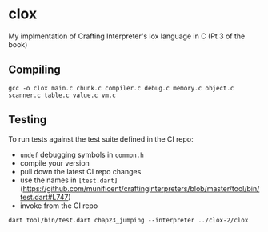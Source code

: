 # clox

My implmentation of Crafting Interpreter's lox language in C (Pt 3 of the book)

## Compiling
```
gcc -o clox main.c chunk.c compiler.c debug.c memory.c object.c scanner.c table.c value.c vm.c
```

## Testing

To run tests against the test suite defined in the CI repo:

- `undef` debugging symbols in `common.h`
- compile your version
- pull down the latest CI repo changes
- use the names in `[test.dart]`(https://github.com/munificent/craftinginterpreters/blob/master/tool/bin/test.dart#L747)
- invoke from the CI repo
```
dart tool/bin/test.dart chap23_jumping --interpreter ../clox-2/clox
```